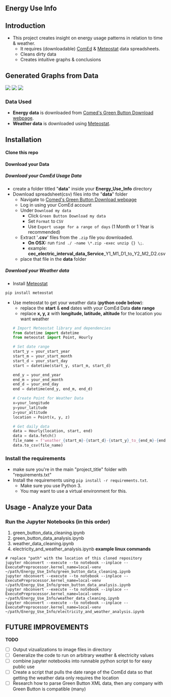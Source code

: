Energy Use Info
-----------------------
## Introduction
* This project creates insight on energy usage patterns in relation to time & weather.
    * It requires (downloadable) [ComEd](https://secure.comed.com/MyAccount/MyBillUsage/pages/secure/GreenButtonConnectDownloadMyData.aspx) & [Meteostat](https://github.com/meteostat/meteostat-python) data spreadsheets.
    * Cleans dirty data
    * Creates intuitive graphs & conclusions


Generated Graphs from Data
-----------------------
![](https://i.imgur.com/h7eCHMI.png)
![](https://i.imgur.com/J4BfXVa.png)
![](https://imgur.com/xsd6Iv6.png)
### Data Used
* **Energy data** is downloaded from [Comed's Green Button Download webpage](https://secure.comed.com/MyAccount/MyBillUsage/pages/secure/GreenButtonConnectDownloadMyData.aspx).
* **Weather data** is downloaded using [Meteostat](https://github.com/meteostat/meteostat-python).

Installation
----------------------
#### Clone this repo
#### Download your Data
##### Download your ComEd Usage Data
* create a folder titled "**data**" inside your **Energy_Use_Info** directory
* Download spreadsheet(csv) files into the "**data**" folder
    * Navigate to [Comed's Green Button Download webpage](https://secure.comed.com/MyAccount/MyBillUsage/pages/secure/GreenButtonConnectDownloadMyData.aspx)
    * Log in using your ComEd account
    * Under `Download my data`
        * Click `Green Button Download my data`
        * Set `Format` to `CSV`
        * Use `Export usage for a range of days` (1 Month or 1 Year is recommended)
   * Extract '**.csv**' files from the `.zip` file you downloaded.
       * **On OSX:** run `find ./ -name \*.zip -exec unzip {} \;`.
       * example: **cec_electric_interval_data_Service**_Y1_M1_D1_to_Y2_M2_D2.csv
   * place that file in the **data** folder
##### Download your Weather data
* Install [Meteostat](https://github.com/meteostat/meteostat-python/tree/master#installation)
```sh
pip install meteostat
```
* Use meteostat to get your weather data (**python code below**):
    * replace the **start** & **end** dates with your ComEd Data **date range**
    * replace **x, y, z** with **longitude, latitude, altitude** for the location you want weather
   ```python
   # Import Meteostat library and dependencies
   from datetime import datetime
   from meteostat import Point, Hourly
   
   # Set date range
   start_y = your_start_year
   start_m = your_start_month
   start_d = your_start_day
   start = datetime(start_y, start_m, start_d)
   
   end_y = your_end_year
   end_m = your_end_month
   end_d = your_end_day
   end = datetime(end_y, end_m, end_d)
   
   # Create Point for Weather Data
   x=your_longitude
   y=your_latitude
   z=your_altitude
   location = Point(x, y, z)
   
   # Get daily data
   data = Hourly(location, start, end)
   data = data.fetch()
   file_name = f'weather_{start_m}-{start_d}-{start_y}_to_{end_m}-{end_d}-{end_y}.csv'
   data.to_csv(file_name)
   ```

### Install the requirements
* make sure you're in the main "project_title" folder with "requirements.txt"
* Install the requirements using `pip install -r requirements.txt`.
    * Make sure you use Python 3.
    * You may want to use a virtual environment for this.

Usage - Analyze your Data
----------------------
### Run the Jupyter Notebooks (in this order)
1. green_button_data_cleaning.ipynb
2. green_button_data_analysis.ipynb
3. weather_data_cleaning.ipynb
4. electricity_and_weather_analysis.ipynb
**example linux commands**
```console
# replace "path" with the location of this cloned repository
jupyter nbconvert --execute --to notebook --inplace --ExecutePreprocessor.kernel_name=local-venv ~/path/Energy_Use_Info/green_button_data_cleaning.ipynb
jupyter nbconvert --execute --to notebook --inplace --ExecutePreprocessor.kernel_name=local-venv ~/path/Energy_Use_Info/green_button_data_analysis.ipynb
jupyter nbconvert --execute --to notebook --inplace --ExecutePreprocessor.kernel_name=local-venv ~/path/Energy_Use_Info/weather_data_cleaning.ipynb
jupyter nbconvert --execute --to notebook --inplace --ExecutePreprocessor.kernel_name=local-venv ~/path/Energy_Use_Info/electricity_and_weather_analysis.ipynb
```
FUTURE IMPROVEMENTS
-----------------------
**TODO**
- [ ] Output vizualizations to image files in directory
- [ ] Generalize the code to run on arbitrary weather & electricity values
- [ ] combine jupyter notebooks into runnable python script to for easy public use
- [ ] Create a script that pulls the date range of the ComEd data so that getting the weather data only requires the location
- [ ] Research how to parse Green Button XML data, then any company with Green Button is compatible (many)
